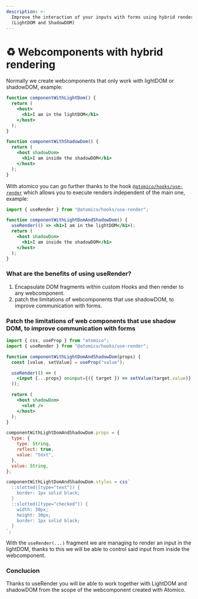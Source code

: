 ```yaml
---
description: >-
  Improve the interaction of your inputs with forms using hybrid rendering
  (LightDOM and ShadowDOM)
---
```


# ♻ Webcomponents with hybrid rendering

Normally we create webcomponents that only work with lightDOM or shadowDOM, example:

```jsx
function componentWithLightDom() {
  return (
    <host>
      <h1>I am in the lightDOM</h1>
    </host>
  );
}

function componentWithShadowDom() {
  return (
    <host shadowDom>
      <h1>I am inside the shadowDOM</h1>
    </host>
  );
}
```

With atomico you can go further thanks to the hook [`@atomico/hooks/use-render`](../../atomico/atomico-hooks/use-render.md) which allows you to execute renders independent of the main one, example:

```jsx
import { useRender } from "@atomico/hooks/use-render";

function componentWithLightDomAndShadowDom() {
  useRender(() => <h1>I am in the lightDOM</h1>);
  return (
    <host shadowDom>
      <h1>I am inside the shadowDOM</h1>
    </host>
  );
}
```

### What are the benefits of using useRender?

1. Encapsulate DOM fragments within custom Hooks and then render to any webcomponent.
2. patch the limitations of webcomponents that use shadowDOM, to improve communication with forms.

### Patch the limitations of web components that use shadow DOM, to improve communication with forms

```jsx
import { css, useProp } from "atomico";
import { useRender } from "@atomico/hooks/use-render";

function componentWithLightDomAndShadowDom(props) {
  const [value, setValue] = useProp("value");

  useRender(() => (
    <input {...props} oninput={({ target }) => setValue(target.value)} />
  ));

  return (
    <host shadowDom>
      <slot />
    </host>
  );
}

componentWithLightDomAndShadowDom.props = {
  type: {
    type: String,
    reflect: true,
    value: "text",
  },
  value: String,
};

componentWithLightDomAndShadowDom.styles = css`
  ::slotted([type="text"]) {
    border: 1px solid black;
  }
  ::slotted([type="checked"]) {
    width: 30px;
    height: 30px;
    border: 1px solid black;
  }
`;
```

With the `useRender(...)` fragment we are managing to render an input in the lightDOM, thanks to this we will be able to control said input from inside the webcomponent.

### Conclucion

Thanks to useRender you will be able to work together with LightDOM and shadowDOM from the scope of the webcomponent created with Atomico.


